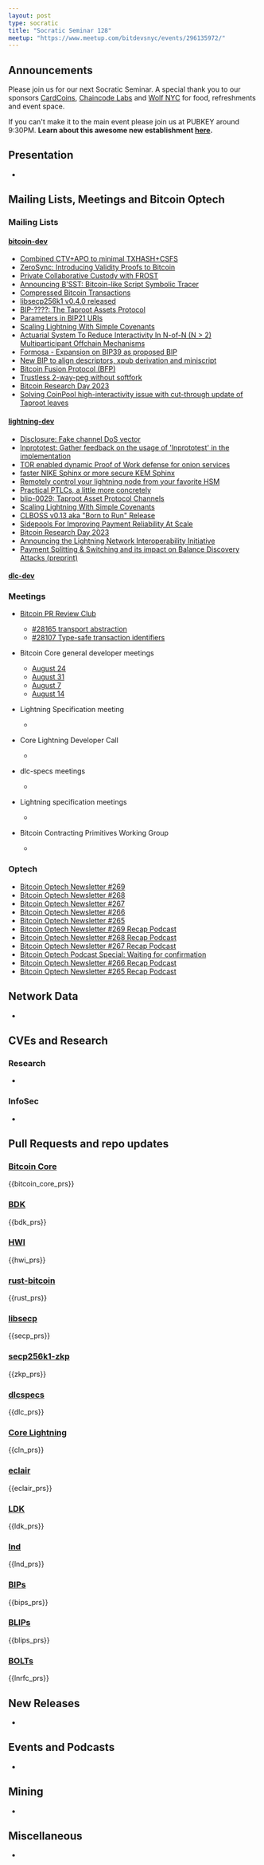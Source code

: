 ```yaml
---
layout: post
type: socratic
title: "Socratic Seminar 128"
meetup: "https://www.meetup.com/bitdevsnyc/events/296135972/"
---
```


## Announcements
Please join us for our next Socratic Seminar. A special thank you to our sponsors [CardCoins](https://cardcoins.co), [Chaincode Labs](https://chaincode.com) and [Wolf NYC](https://wolfnyc.com) for food, refreshments and event space.

If you can't make it to the main event please join us at PUBKEY around 9:30PM. **Learn about this awesome new establishment [here](https://ny.eater.com/2022/12/13/23494423/pubkey-opening-manhattan-bitcoin-bar).**

## Presentation
-

## Mailing Lists, Meetings and Bitcoin Optech
### Mailing Lists
#### [bitcoin-dev](https://lists.linuxfoundation.org/pipermail/bitcoin-dev)
- [Combined CTV+APO to minimal TXHASH+CSFS](https://lists.linuxfoundation.org/pipermail/bitcoin-dev/2023-August/021907.html)
- [ZeroSync: Introducing Validity Proofs to Bitcoin](https://lists.linuxfoundation.org/pipermail/bitcoin-dev/2023-August/021914.html)
- [Private Collaborative Custody with FROST](https://lists.linuxfoundation.org/pipermail/bitcoin-dev/2023-August/021917.html)
- [Announcing B'SST: Bitcoin-like Script Symbolic Tracer](https://lists.linuxfoundation.org/pipermail/bitcoin-dev/2023-August/021922.html)
- [Compressed Bitcoin Transactions](https://lists.linuxfoundation.org/pipermail/bitcoin-dev/2023-August/021924.html)
- [libsecp256k1 v0.4.0 released](https://lists.linuxfoundation.org/pipermail/bitcoin-dev/2023-September/021933.html)
- [BIP-????: The Taproot Assets Protocol](https://lists.linuxfoundation.org/pipermail/bitcoin-dev/2023-September/021938.html)
- [Parameters in BIP21 URIs](https://lists.linuxfoundation.org/pipermail/bitcoin-dev/2023-September/021940.html)
- [Scaling Lightning With Simple Covenants](https://lists.linuxfoundation.org/pipermail/bitcoin-dev/2023-September/021941.html)
- [Actuarial System To Reduce Interactivity In N-of-N (N &gt; 2) Multiparticipant Offchain Mechanisms](https://lists.linuxfoundation.org/pipermail/bitcoin-dev/2023-September/021942.html)
- [Formosa - Expansion on BIP39 as proposed BIP](https://lists.linuxfoundation.org/pipermail/bitcoin-dev/2023-September/021945.html)
- [New BIP to align descriptors, xpub derivation and miniscript](https://lists.linuxfoundation.org/pipermail/bitcoin-dev/2023-September/021946.html)
- [Bitcoin Fusion Protocol (BFP)](https://lists.linuxfoundation.org/pipermail/bitcoin-dev/2023-September/021947.html)
- [Trustless 2-way-peg without softfork](https://lists.linuxfoundation.org/pipermail/bitcoin-dev/2023-September/021948.html)
- [Bitcoin Research Day 2023](https://lists.linuxfoundation.org/pipermail/bitcoin-dev/2023-September/021959.html)
- [Solving CoinPool high-interactivity issue with cut-through update of Taproot leaves](https://lists.linuxfoundation.org/pipermail/bitcoin-dev/2023-September/021969.html)


#### [lightning-dev](https://lists.linuxfoundation.org/pipermail/lightning-dev)
- [Disclosure: Fake channel DoS vector](https://lists.linuxfoundation.org/pipermail/lightning-dev/2023-August/004064.html)
- [lnprototest: Gather feedback on the usage of 'lnprototest' in the implementation](https://lists.linuxfoundation.org/pipermail/lightning-dev/2023-August/004066.html)
- [TOR enabled dynamic Proof of Work defense for onion services](https://lists.linuxfoundation.org/pipermail/lightning-dev/2023-August/004070.html)
- [faster NIKE Sphinx or more secure KEM Sphinx](https://lists.linuxfoundation.org/pipermail/lightning-dev/2023-August/004081.html)
- [Remotely control your lightning node from your favorite HSM](https://lists.linuxfoundation.org/pipermail/lightning-dev/2023-September/004084.html)
- [Practical PTLCs, a little more concretely](https://lists.linuxfoundation.org/pipermail/lightning-dev/2023-September/004088.html)
- [blip-0029: Taproot Asset Protocol Channels](https://lists.linuxfoundation.org/pipermail/lightning-dev/2023-September/004089.html)
- [Scaling Lightning With Simple Covenants](https://lists.linuxfoundation.org/pipermail/lightning-dev/2023-September/004092.html)
- [CLBOSS v0.13 aka "Born to Run" Release](https://lists.linuxfoundation.org/pipermail/lightning-dev/2023-September/004094.html)
- [Sidepools For Improving Payment Reliability At Scale](https://lists.linuxfoundation.org/pipermail/lightning-dev/2023-September/004099.html)
- [Bitcoin Research Day 2023](https://lists.linuxfoundation.org/pipermail/lightning-dev/2023-September/004100.html)
- [Announcing the Lightning Network Interoperability Initiative](https://lists.linuxfoundation.org/pipermail/lightning-dev/2023-September/004101.html)
- [Payment Splitting &amp; Switching and its impact on Balance Discovery Attacks (preprint)](https://lists.linuxfoundation.org/pipermail/lightning-dev/2023-September/004114.html)


#### [dlc-dev](https://mailmanlists.org/pipermail/dlc-dev)


### Meetings
- [Bitcoin PR Review Club](https://bitcoincore.reviews)
    - [#28165 transport abstraction](https://bitcoincore.reviews/28165)
    - [#28107 Type-safe transaction identifiers](https://bitcoincore.reviews/28107)

- Bitcoin Core general developer meetings
    - [August 24](https://www.erisian.com.au/bitcoin-core-dev/log-2023-08-24.html#l-276)
    - [August 31](https://www.erisian.com.au/bitcoin-core-dev/log-2023-08-31.html#l-277)
    - [August 7](https://www.erisian.com.au/bitcoin-core-dev/log-2023-09-07.html#l-81)
    - [August 14](https://www.erisian.com.au/bitcoin-core-dev/log-2023-09-14.html#l-120)

- Lightning Specification meeting
    - <!--- TODO replace: [December 5th](https://github.com/lightning/bolts/issues/1046) --->
- Core Lightning Developer Call
    - <!--- TODO replace: [September 20th](https://diyhpl.us/wiki/transcripts/c-lightning/2021-09-20-developer-call/) --->
- dlc-specs meetings
    - <!--- TODO replace: [October 5th](https://github.com/discreetlogcontracts/dlcspecs/pull/175) --->
- Lightning specification meetings
    - <!--- TODO replace: [October 11th](https://github.com/lightningnetwork/lightning-rfc/issues/920) --->
- Bitcoin Contracting Primitives Working Group
	- <!--- TODO replace: [April 18th](https://github.com/ariard/bitcoin-contracting-primitives-wg/blob/main/meetings/meetings-18-04.md) --->

### Optech
- [Bitcoin Optech Newsletter #269](https://bitcoinops.org/en/newsletters/2023/09/20/)
- [Bitcoin Optech Newsletter #268](https://bitcoinops.org/en/newsletters/2023/09/13/)
- [Bitcoin Optech Newsletter #267](https://bitcoinops.org/en/newsletters/2023/09/06/)
- [Bitcoin Optech Newsletter #266](https://bitcoinops.org/en/newsletters/2023/08/30/)
- [Bitcoin Optech Newsletter #265](https://bitcoinops.org/en/newsletters/2023/08/23/)
- [Bitcoin Optech Newsletter #269 Recap Podcast](https://bitcoinops.org/en/podcast/2023/09/21/)
- [Bitcoin Optech Newsletter #268 Recap Podcast](https://bitcoinops.org/en/podcast/2023/09/14/)
- [Bitcoin Optech Newsletter #267 Recap Podcast](https://bitcoinops.org/en/podcast/2023/09/07/)
- [Bitcoin Optech Podcast Special: Waiting for confirmation](https://bitcoinops.org/en/podcast/2023/09/waiting-for-confirmation/)
- [Bitcoin Optech Newsletter #266 Recap Podcast](https://bitcoinops.org/en/podcast/2023/08/31/)
- [Bitcoin Optech Newsletter #265 Recap Podcast](https://bitcoinops.org/en/podcast/2023/08/24/)


## Network Data
-

## CVEs and Research
### Research
-

### InfoSec
-

## Pull Requests and repo updates
### [Bitcoin Core](https://github.com/bitcoin/bitcoin)
{{bitcoin_core_prs}}

### [BDK](https://github.com/bitcoindevkit/bdk)
{{bdk_prs}}

### [HWI](https://github.com/bitcoin-core/HWI)
{{hwi_prs}}

### [rust-bitcoin](https://github.com/rust-bitcoin/rust-bitcoin)
{{rust_prs}}

### [libsecp](https://github.com/bitcoin-core/secp256k1)
{{secp_prs}}

### [secp256k1-zkp](https://github.com/ElementsProject/secp256k1-zkp)
{{zkp_prs}}

### [dlcspecs](https://github.com/discreetlogcontracts/dlcspecs)
{{dlc_prs}}

### [Core Lightning](https://github.com/ElementsProject/lightning)
{{cln_prs}}

### [eclair](https://github.com/ACINQ/eclair/)
{{eclair_prs}}

### [LDK](https://github.com/lightningdevkit/rust-lightning)
{{ldk_prs}}

### [lnd](https://github.com/lightningnetwork/lnd)
{{lnd_prs}}

### [BIPs](https://github.com/bitcoin/bips)
{{bips_prs}}

### [BLIPs](https://github.com/lightning/blips)
{{blips_prs}}

### [BOLTs](https://github.com/lightningnetwork/lightning-rfc)
{{lnrfc_prs}}

## New Releases
-

## Events and Podcasts
-

## Mining
-

## Miscellaneous
-
